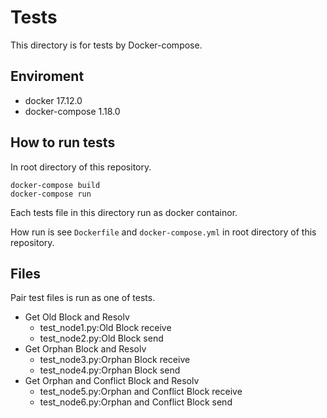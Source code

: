 # Tests
This directory is for tests by Docker-compose.

## Enviroment
- docker 17.12.0
- docker-compose 1.18.0

## How to run tests
In root directory of this repository.


    docker-compose build
    docker-compose run


Each tests file in this directory run as docker containor.

How run is see `Dockerfile` and `docker-compose.yml` in root directory of this repository.

## Files
Pair test files is run as one of tests.
- Get Old Block and Resolv
    - test_node1.py:Old Block receive
    - test_node2.py:Old Block send
- Get Orphan Block and Resolv
    - test_node3.py:Orphan Block receive
    - test_node4.py:Orphan Block send
- Get Orphan and Conflict Block and Resolv
    - test_node5.py:Orphan and Conflict Block receive
    - test_node6.py:Orphan and Conflict Block send

